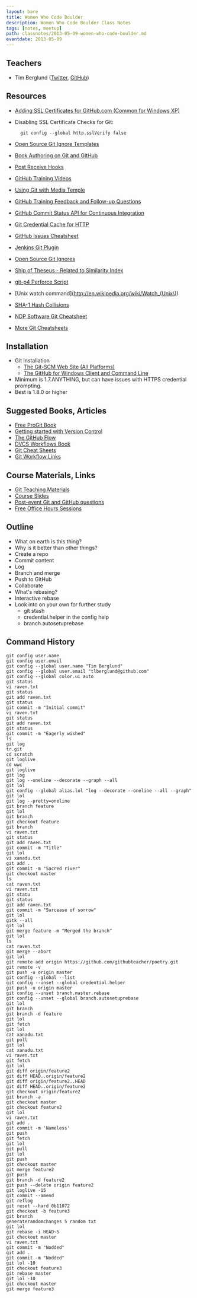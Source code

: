 ```yaml
---
layout: bare
title: Women Who Code Boulder
description: Women Who Code Boulder Class Notes
tags: [notes, meetup]
path: classnotes/2013-05-09-women-who-code-boulder.md
eventdate: 2013-05-09
---
```


## Teachers
* Tim Berglund ([Twitter](http://twitter.com/tlberglund), [GitHub](https://github.com/tlberglund))

## Resources

* [Adding SSL Certificates for GitHub.com (Common for Windows XP)](http://stackoverflow.com/questions/3777075/https-github-access/4454754#4454754)
* Disabling SSL Certificate Checks for Git:

        git config --global http.sslVerify false
* [Open Source Git Ignore Templates](https://github.com/github/gitignore)
* [Book Authoring on Git and GitHub](http://teach.github.com/articles/book-authoring-using-git-and-github/)
* [Post Receive Hooks](https://help.github.com/articles/post-receive-hooks)
* [GitHub Training Videos](http://training.github.com/resources/videos/)
* [Using Git with Media Temple](http://carl-topham.com/theblog/post/using-git-media-temple/)
* [GitHub Training Feedback and Follow-up Questions](https://github.com/githubtraining/feedback/issues?state=open)
* [GitHub Commit Status API for Continuous Integration](https://github.com/blog/1227-commit-status-api)
* [Git Credential Cache for HTTP](http://teach.github.com/articles/lesson-git-credential-cache/)
* [GitHub Issues Cheatsheet](http://teach.github.com/articles/github-issues-cheatsheet/)
* [Jenkins Git Plugin](https://wiki.jenkins-ci.org/display/JENKINS/Git+Plugin)
* [Open Source Git Ignores](https://github.com/github/gitignore)
* [Ship of Theseus - Related to Similarity Index](http://en.wikipedia.org/wiki/Ship_of_Theseus)
* [git-p4 Perforce Script](http://answers.perforce.com/articles/KB_Article/Git-P4)
* [Unix watch command](http://en.wikipedia.org/wiki/Watch_(Unix\))
* [SHA-1 Hash Collisions](http://git-scm.com/book/ch6-1.html#A-SHORT-NOTE-ABOUT-SHA-1)
* [NDP Software Git Cheatsheet](http://ndpsoftware.com/git-cheatsheet.html)
* [More Git Cheatsheets](http://teach.github.com/articles/git-cheatsheets/)

## Installation
* Git Installation
    * [The Git-SCM Web Site (All Platforms)](http://git-scm.com)
    * [The GitHub for Windows Client and Command Line](http://windows.github.com)
* Minimum is 1.7.ANYTHING, but can have issues with HTTPS credential prompting.
* Best is 1.8.0 or higher

## Suggested Books, Articles
* [Free ProGit Book](http://git-scm.com/book)
* [Getting started with Version Control](http://teach.github.com/articles/lesson-new-to-version-control/)
* [The GitHub Flow](http://scottchacon.com/2011/08/31/github-flow.html)
* [DVCS Workflows Book](https://github.com/zkessin/dvcs-workflows)
* [Git Cheat Sheets](http://teach.github.com/articles/git-cheatsheets/)
* [Git Workflow Links](https://pinboard.in/u:matthew.mccullough/t:git+workflow)

## Course Materials, Links
* [Git Teaching Materials](http://teach.github.com)
* [Course Slides](http://teach.github.com/articles/course-slides/)
* [Post-event Git and GitHub questions](https://github.com/githubtraining/feedback/)
* [Free Office Hours Sessions](http://training.github.com/web/free-classes/)

## Outline

* What on earth is this thing?
* Why is it better than other things?
* Create a repo
* Commit content
* Log
* Branch and merge
* Push to GitHub
* Collaborate
* What's rebasing?
* Interactive rebase
* Look into on your own for further study
  * git stash
  * credential.helper in the config help
  * branch.autosetuprebase
  

## Command History

    git config user.name
    git config user.email
    git config --global user.name "Tim Berglund"
    git config --global user.email "tlberglund@github.com"
    git config --global color.ui auto
    git status
    vi raven.txt
    git status
    git add raven.txt
    git status
    git commit -m "Initial commit"
    vi raven.txt
    git status
    git add raven.txt
    git status
    git commit -m "Eagerly wished"
    ls
    git log
    tr.git
    cd scratch
    git loglive
    cd wwc
    git loglive
    git log
    git log --oneline --decorate --graph --all
    git lol
    git config --global alias.lol "log --decorate --oneline --all --graph"
    git lol
    git log --pretty=oneline
    git branch feature
    git lol
    git branch
    git checkout feature
    git branch
    vi raven.txt
    git status
    git add raven.txt
    git commit -m "Title"
    git lol
    vi xanadu.txt
    git add .
    git commit -m "Sacred river"
    git checkout master
    ls
    cat raven.txt
    vi raven.txt
    git statu
    git status
    git add raven.txt
    git commit -m "Surcease of sorrow"
    git lol
    gitk --all
    git lol
    git merge feature -m "Merged the branch"
    git lol
    ls
    cat raven.txt
    git merge --abort
    git lol
    git remote add origin https://github.com/githubteacher/poetry.git
    git remote -v
    git push -u origin master
    git config --global --list
    git config --unset --global credential.helper
    git push -u origin master
    git config --unset branch.master.rebase
    git config --unset --global branch.autosetuprebase
    git lol
    git branch
    git branch -d feature
    git lol
    git fetch
    git lol
    cat xanadu.txt
    git pull
    git lol
    cat xanadu.txt
    vi raven.txt
    git fetch
    git lol
    git diff origin/feature2
    git diff HEAD..origin/feature2
    git diff origin/feature2..HEAD
    git diff HEAD..origin/feature2
    git checkout origin/feature2
    git branch -a
    git checkout master
    git checkout feature2
    git lol
    vi raven.txt
    git add .
    git commit -m 'Nameless'
    git push
    git fetch
    git lol
    git pull
    git lol
    git push
    git checkout master
    git merge feature2
    git push
    git branch -d feature2
    git push --delete origin feature2
    git loglive -15
    git commit --amend
    git reflog
    git reset --hard 0b11072
    git checkout -b feature3
    git branch
    generaterandomchanges 5 random txt
    git lol
    git rebase -i HEAD~5
    git checkout master
    vi raven.txt
    git commit -m "Nodded"
    git add .
    git commit -m "Nodded"
    git lol -10
    git checkout feature3
    git rebase master
    git lol -10
    git checkout master
    git merge feature3

